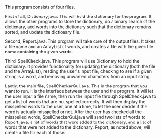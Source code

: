 This program consists of four files.

First of all, Dictionary.java. This will hold the dictionary for the program. It allows the other programs to store the dictionary, do a binary search of the dictionary, add words into the dictionary such that the dictionary remains sorted, and update the dictionary file. 

Second, Report.java. This program will take care of the output files. It takes a file name and an ArrayList of words, and creates a file with the given file name containing the given words.

Third, SpellCheck.java. This program will use Dictionary to hold the dictionary. It provides functionality for updating the dictionary (both the file and the ArrayList), reading the user's input file, checking to see if a given string is a word, and removing unwanted characters from an input string.

Lastly, the main file, SpellCheckerGui.java. This is the program that you want to run. It is the interface between the user and the program. It will let the user input a file name, then run the input file through SpellCheck.java to get a list of words that are not spelled correctly. It will then display the misspelled words to the user, one at a time, to let the user decide if the word is actually misspelled or not. After the user has checked all the misspelled words, SpellCheckerGui.java will send two lists of words to Report.java: a list of words that were added to the dictionary, and a list of words that were not added to the dictionary. Report, as noted above, will create a file for each of those.